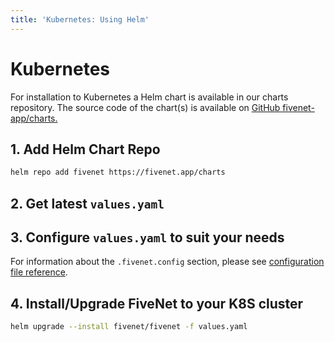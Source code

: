 ```yaml
---
title: 'Kubernetes: Using Helm'
---
```


# Kubernetes

For installation to Kubernetes a Helm chart is available in our charts repository. The source code of the chart(s) is available on [GitHub fivenet-app/charts.](https://github.com/fivenet-app/charts)

## 1. Add Helm Chart Repo

```bash
helm repo add fivenet https://fivenet.app/charts
```

## 2. Get latest `values.yaml`

## 3. Configure `values.yaml` to suit your needs

For information about the `.fivenet.config` section, please see [configuration file reference]().

## 4. Install/Upgrade FiveNet to your K8S cluster

```bash
helm upgrade --install fivenet/fivenet -f values.yaml
```
